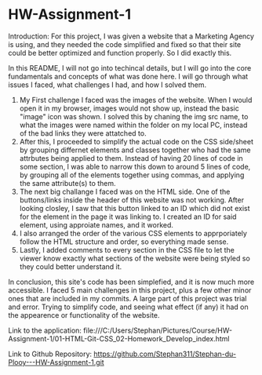 # HW-Assignment-1
Introduction: For this project, I was given a website that a Marketing Agency is using, and they needed the code simplified and fixed so that
their site could be better optimized and function properly. So I did exactly this.

In this README, I will not go into techincal details, but I will go into the core fundamentals and concepts of what was done here. I will go through
what issues I faced, what challenges I had, and how I solved them. 

1. My First challenge I faced was the images of the website. When I would open it in my browser, images would not show up, instead the 
basic "image" icon was shown. I solved this by chaning the img src name, to what the images were named within the folder on my local PC, instead
of the bad links they were attatched to.
2. After this, I proceeded to simplify the actual code on the CSS side/sheet by grouping differnet elements and classes together who had the same
attrbutes being applied to them. Instead of having 20 lines of code in some section, I was able to narrow this down to around 5 lines of code, by grouping all of the elements together using commas, and applying the same attribute(s) to them.
3. The next big challange I faced was on the HTML side. One of the buttons/links inside the header of this website was not working. After looking
closley, I saw that this button linked to an ID which did not exist for the element in the page it was linking to. I created an ID for said element, using approiate names, and it worked.
4. I also arranged the order of the various CSS elements to apprporiately follow the HTML structure and order, so everything made sense.
5. Lastly, I added comments to every section in the CSS file to let the viewer know exactly what sections of the website were being styled so they could better understand it.

In conclusion, this site's code has been simplefied, and it is now much more accessible. I faced 5 main challenges in this project, plus a few other minor ones that are included in my commits. A large part of this project was trial and error. Trying to simplify code, and seeing what effect (if any) it had on the appearence or functionality of the website.

Link to the application: file:///C:/Users/Stephan/Pictures/Course/HW-Assignment-1/01-HTML-Git-CSS_02-Homework_Develop_index.html 

Link to Github Repository: https://github.com/Stephan311/Stephan-du-Plooy---HW-Assignment-1.git 